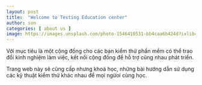 ```yaml
---
layout: post
title:  "Welcome to Testing Education center"
author: son
categories: [ about us ]
image: https://images.unsplash.com/photo-1546410531-bb4caa6b424d?ixlib=rb-1.2.1&ixid=eyJhcHBfaWQiOjEyMDd9&auto=format&fit=crop&w=2251&q=80
---
```


Với mục tiêu là một cộng đồng cho các bạn kiểm thử phần mềm có thể trao đổi kinh nghiệm làm việc, kết nối cộng đồng để hỗ trợ cũng nhau phát triển.

Trang web này sẽ cũng cấp nhưng khoá học, những bài hướng dẫn sử dụng các kỹ thuật kiểm thử khác nhau để mọi ngừoi cùng học.